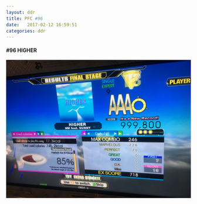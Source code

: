 ```yaml
---
layout: ddr
title: PFC #96
date:   2017-02-12 16:59:51
categories: ddr
---
```

#### **#96** HIGHER
![](/images/pfc/96_HIGHER.jpg)
